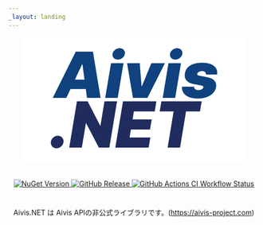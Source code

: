 ```yaml
---
_layout: landing
---
```

<div align="center">

  ![Aivis.NET Logo](docs/logo_dark.svg)

  <br/>

  <a href="https://www.nuget.org/packages/Aivis.Net">
    <img alt="NuGet Version" src="https://img.shields.io/nuget/v/Aivis.Net">
  </a>

  <a href="https://github.com/Atoyr/Aivis-net/releases">
    <img alt="GitHub Release" src="https://img.shields.io/github/v/release/Atoyr/Aivis-net">
  </a>

  <a href="https://github.com/Atoyr/Aivis-net/actions/workflows/ci.yml">
    <img alt="GitHub Actions CI Workflow Status" src="https://img.shields.io/github/actions/workflow/status/Atoyr/Aivis-net/ci.yml">
  </a>

  #

Aivis.NET は Aivis APIの非公式ライブラリです。(https://aivis-project.com)
</div>

